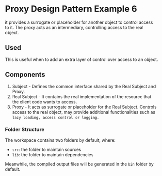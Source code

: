 # Proxy Design Pattern Example 6

it provides a surrogate or placeholder for another object to control access to it. The proxy acts as an intermediary, controlling access to the real object.
## Used
This is useful when to add an extra layer of control over access to an object.
## Components
1. Subject - Defines the common interface shared by the Real Subject and Proxy.
2. Real Subject - It contains the real implementation of the resource that the client code wants to access.
3. Proxy - It acts as surrogate or placeholder for the Real Subject. Controls access to the real object, may provide additional functionalities such as `lazy loading, access control or logging.`

### Folder Structure

The workspace contains two folders by default, where:

- `src`: the folder to maintain sources
- `lib`: the folder to maintain dependencies

Meanwhile, the compiled output files will be generated in the `bin` folder by default.
